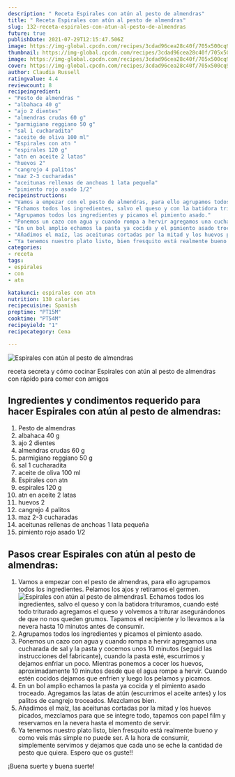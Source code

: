 ```yaml
---
description: " Receta Espirales con atún al pesto de almendras"
title: " Receta Espirales con atún al pesto de almendras"
slug: 132-receta-espirales-con-atun-al-pesto-de-almendras
future: true
publishDate: 2021-07-29T12:15:47.506Z
image: https://img-global.cpcdn.com/recipes/3cdad96cea28c40f/705x500cq90/espirales-con-atun-al-pesto-de-almendras-foto-principal.jpg
thumbnail: https://img-global.cpcdn.com/recipes/3cdad96cea28c40f/705x500cq90/espirales-con-atun-al-pesto-de-almendras-foto-principal.jpg
image: https://img-global.cpcdn.com/recipes/3cdad96cea28c40f/705x500cq90/espirales-con-atun-al-pesto-de-almendras-foto-principal.jpg
cover: https://img-global.cpcdn.com/recipes/3cdad96cea28c40f/705x500cq90/espirales-con-atun-al-pesto-de-almendras-foto-principal.jpg
author: Claudia Russell
ratingvalue: 4.4
reviewcount: 8
recipeingredient:
- "Pesto de almendras "
- "albahaca 40 g"
- "ajo 2 dientes"
- "almendras crudas 60 g"
- "parmigiano reggiano 50 g"
- "sal 1 cucharadita"
- "aceite de oliva 100 ml"
- "Espirales con atn "
- "espirales 120 g"
- "atn en aceite 2 latas"
- "huevos 2"
- "cangrejo 4 palitos"
- "maz 2-3 cucharadas"
- "aceitunas rellenas de anchoas 1 lata pequeña"
- "pimiento rojo asado 1/2"
recipeinstructions:
- "Vamos a empezar con el pesto de almendras, para ello agrupamos todos los ingredientes. Pelamos los ajos y retiramos el germen."
- "Echamos todos los ingredientes, salvo el queso y con la batidora trituramos, cuando esté todo triturado agregamos el queso y volvemos a triturar asegurándonos de que no nos queden grumos. Tapamos el recipiente y lo llevamos a la nevera hasta 10 minutos antes de consumir."
- "Agrupamos todos los ingredientes y picamos el pimiento asado."
- "Ponemos un cazo con agua y cuando rompa a hervir agregamos una cucharada de sal y la pasta y cocemos unos 10 minutos (seguid las instrucciones del fabricante), cuando la pasta esté, escurrimos y dejamos enfriar un poco. Mientras ponemos a cocer los huevos, aproximadamente 10 minutos desde que el agua rompe a hervir. Cuando estén cocidos dejamos que enfríen y luego los pelamos y picamos."
- "En un bol amplio echamos la pasta ya cocida y el pimiento asado troceado. Agregamos las latas de atún (escurrimos el aceite antes) y los palitos de cangrejo troceados. Mezclamos bien."
- "Añadimos el maíz, las aceitunas cortadas por la mitad y los huevos picados, mezclamos para que se integre todo, tapamos con papel film y reservamos en la nevera hasta el momento de servir."
- "Ya tenemos nuestro plato listo, bien fresquito está realmente bueno y como veis más simple no puede ser. A la hora de consumir, simplemente servimos y dejamos que cada uno se eche la cantidad de pesto que quiera. Espero que os guste!!"
categories:
- receta
tags:
- espirales
- con
- atn

katakunci: espirales con atn 
nutrition: 130 calories
recipecuisine: Spanish
preptime: "PT15M"
cooktime: "PT54M"
recipeyield: "1"
recipecategory: Cena

---
```



![Espirales con atún al pesto de almendras](https://img-global.cpcdn.com/recipes/3cdad96cea28c40f/705x500cq90/espirales-con-atun-al-pesto-de-almendras-foto-principal.jpg)

receta secreta y cómo cocinar Espirales con atún al pesto de almendras con rápido para comer con amigos

<!--inarticleads1-->

## Ingredientes y condimentos requerido para hacer Espirales con atún al pesto de almendras:

1. Pesto de almendras 
1. albahaca 40 g
1. ajo 2 dientes
1. almendras crudas 60 g
1. parmigiano reggiano 50 g
1. sal 1 cucharadita
1. aceite de oliva 100 ml
1. Espirales con atn 
1. espirales 120 g
1. atn en aceite 2 latas
1. huevos 2
1. cangrejo 4 palitos
1. maz 2-3 cucharadas
1. aceitunas rellenas de anchoas 1 lata pequeña
1. pimiento rojo asado 1/2



<!--inarticleads2-->

## Pasos crear Espirales con atún al pesto de almendras:

1. Vamos a empezar con el pesto de almendras, para ello agrupamos todos los ingredientes. Pelamos los ajos y retiramos el germen.
<img src="https://img-global.cpcdn.com/steps/921b9ab73241b1a6/160x128cq70/foto-del-paso-1-de-la-receta-espirales-con-atun-al-pesto-de-almendras.jpg" alt="Espirales con atún al pesto de almendras">1. Echamos todos los ingredientes, salvo el queso y con la batidora trituramos, cuando esté todo triturado agregamos el queso y volvemos a triturar asegurándonos de que no nos queden grumos. Tapamos el recipiente y lo llevamos a la nevera hasta 10 minutos antes de consumir.
1. Agrupamos todos los ingredientes y picamos el pimiento asado.
1. Ponemos un cazo con agua y cuando rompa a hervir agregamos una cucharada de sal y la pasta y cocemos unos 10 minutos (seguid las instrucciones del fabricante), cuando la pasta esté, escurrimos y dejamos enfriar un poco. Mientras ponemos a cocer los huevos, aproximadamente 10 minutos desde que el agua rompe a hervir. Cuando estén cocidos dejamos que enfríen y luego los pelamos y picamos.
1. En un bol amplio echamos la pasta ya cocida y el pimiento asado troceado. Agregamos las latas de atún (escurrimos el aceite antes) y los palitos de cangrejo troceados. Mezclamos bien.
1. Añadimos el maíz, las aceitunas cortadas por la mitad y los huevos picados, mezclamos para que se integre todo, tapamos con papel film y reservamos en la nevera hasta el momento de servir.
1. Ya tenemos nuestro plato listo, bien fresquito está realmente bueno y como veis más simple no puede ser. A la hora de consumir, simplemente servimos y dejamos que cada uno se eche la cantidad de pesto que quiera. Espero que os guste!!



¡Buena suerte y buena suerte!

